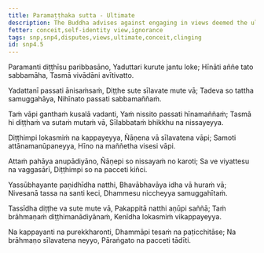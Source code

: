 ```yaml
---
title: Paramaṭṭhaka sutta - Ultimate
description: The Buddha advises against engaging in views deemed the ultimate, as it leads to disputes and clinging to views and doesn't lead to the cessation of suffering.
fetter: conceit,self-identity view,ignorance
tags: snp,snp4,disputes,views,ultimate,conceit,clinging
id: snp4.5
---
```


Paramanti diṭṭhīsu paribbasāno,
Yaduttari kurute jantu loke;
Hīnāti aññe tato sabbamāha,
Tasmā vivādāni avītivatto.

Yadattanī passati ānisaṁsaṁ,
Diṭṭhe sute sīlavate mute vā;
Tadeva so tattha samuggahāya,
Nihīnato passati sabbamaññaṁ.

Taṁ vāpi ganthaṁ kusalā vadanti,
Yaṁ nissito passati hīnamaññaṁ;
Tasmā hi diṭṭhaṁ va sutaṁ mutaṁ vā,
Sīlabbataṁ bhikkhu na nissayeyya.

Diṭṭhimpi lokasmiṁ na kappayeyya,
Ñāṇena vā sīlavatena vāpi;
Samoti attānamanūpaneyya,
Hīno na maññetha visesi vāpi.

Attaṁ pahāya anupādiyāno,
Ñāṇepi so nissayaṁ no karoti;
Sa ve viyattesu na vaggasārī,
Diṭṭhimpi so na pacceti kiñci.

Yassūbhayante paṇidhīdha natthi,
Bhavābhavāya idha vā huraṁ vā;
Nivesanā tassa na santi keci,
Dhammesu niccheyya samuggahītaṁ.

Tassīdha diṭṭhe va sute mute vā,
Pakappitā natthi aṇūpi saññā;
Taṁ brāhmaṇaṁ diṭṭhimanādiyānaṁ,
Kenīdha lokasmiṁ vikappayeyya.

Na kappayanti na purekkharonti,
Dhammāpi tesaṁ na paṭicchitāse;
Na brāhmaṇo sīlavatena neyyo,
Pāraṅgato na pacceti tādīti.